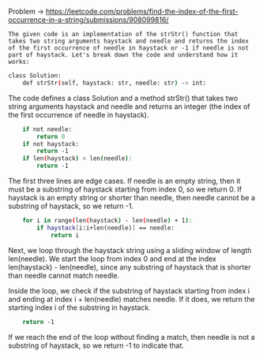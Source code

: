Problem -> https://leetcode.com/problems/find-the-index-of-the-first-occurrence-in-a-string/submissions/908099816/

```The given code is an implementation of the strStr() function that takes two string arguments haystack and needle and returns the index of the first occurrence of needle in haystack or -1 if needle is not part of haystack. Let's break down the code and understand how it works:```

```bash
class Solution:
    def strStr(self, haystack: str, needle: str) -> int:
```

The code defines a class Solution and a method strStr() that takes two string arguments haystack and needle and returns an integer (the index of the first occurrence of needle in haystack).

```bash
    if not needle:
        return 0
    if not haystack:
        return -1
    if len(haystack) < len(needle):
        return -1
```

The first three lines are edge cases. If needle is an empty string, then it must be a substring of haystack starting from index 0, so we return 0. If haystack is an empty string or shorter than needle, then needle cannot be a substring of haystack, so we return -1.

```bash
    for i in range(len(haystack) - len(needle) + 1):
        if haystack[i:i+len(needle)] == needle:
            return i
```

Next, we loop through the haystack string using a sliding window of length len(needle). We start the loop from index 0 and end at the index len(haystack) - len(needle), since any substring of haystack that is shorter than needle cannot match needle.

Inside the loop, we check if the substring of haystack starting from index i and ending at index i + len(needle) matches needle. If it does, we return the starting index i of the substring in haystack.

```bash
    return -1
```

If we reach the end of the loop without finding a match, then needle is not a substring of haystack, so we return -1 to indicate that.